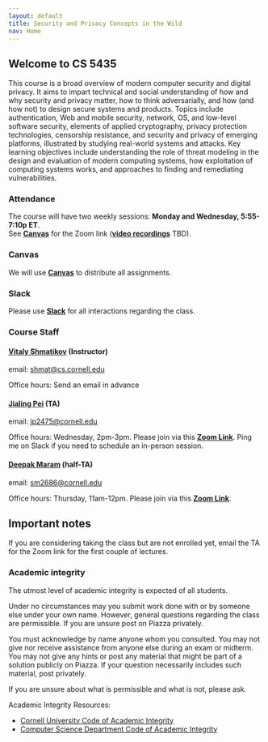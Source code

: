 ```yaml
---
layout: default
title: Security and Privacy Concepts in the Wild
nav: Home
---
```


## Welcome to CS 5435

This course is a broad overview of modern computer security and digital privacy.  It aims to impart technical and social understanding of how and why security and privacy matter, how to think adversarially, and how (and how not) to design secure systems and products. Topics include authentication, Web and mobile security, network, OS, and low-level software security, elements of applied cryptography, privacy protection technologies, censorship resistance, and security and privacy of emerging platforms, illustrated by studying real-world systems and attacks. Key learning objectives include understanding the role of threat modeling in the design and evaluation of modern computing systems, how exploitation of computing systems works, and approaches to finding and remediating vulnerabilities.

### Attendance

The course will have two weekly sessions: <b>Monday and Wednesday, 5:55-7:10p ET</b>.  <br>
See [**Canvas**]({{site.data.main.canvas}}) for the Zoom link ([**video recordings**]({{site.data.main.video}}) TBD).

### Canvas

We will use [**Canvas**]({{site.data.main.canvas}}) to distribute all assignments.

### Slack

Please use [**Slack**]({{site.data.main.slack}}) for all interactions regarding the class.

###  Course Staff

#### [**Vitaly Shmatikov**](http://www.cs.cornell.edu/~shmat/) (Instructor)  
email: shmat@cs.cornell.edu

Office hours:  Send an email in advance

#### [**Jialing Pei**](https://www.linkedin.com/in/jialing-pei-161597120) (TA)
email: jp2475@cornell.edu

Office hours: Wednesday, 2pm-3pm. Please join via this [**Zoom Link**](https://cornell.zoom.us/j/95497758006?pwd=cUUweGI3TDZBMERTUGQrYkoxcjZqdz09). Ping me on Slack if you need to schedule an in-person session.

#### [**Deepak Maram**](https://sites.google.com/view/deepak-maram/home) (half-TA)
email: sm2686@cornell.edu

Office hours: Thursday, 11am-12pm. Please join via this [**Zoom Link**](https://cornell.zoom.us/j/9769474395?pwd=cG4rSmRtVGY0VHBOYis0RjdGUHF6Zz09).

## Important notes

If you are considering taking the class but are not enrolled yet, email the TA for the Zoom link for
the first couple of lectures.

### Academic integrity

The utmost level of academic integrity is expected of all students.

Under no circumstances may you submit work done with or by someone else under your own name. However, general questions regarding the class are permissible. If you are unsure post on Piazza privately.

You must acknowledge by name anyone whom you consulted. You may not give nor receive assistance from anyone else during an exam or midterm. You may not give any hints or post any material that might be part of a solution publicly on Piazza. If your question necessarily includes such material, post privately.

If you are unsure about what is permissible and what is not, please ask.

Academic Integrity Resources:

* [Cornell University Code of Academic Integrity](http://cuinfo.cornell.edu/aic.cfm)
* [Computer Science Department Code of Academic Integrity](http://www.cs.cornell.edu/undergrad/CSMajor#ai)
